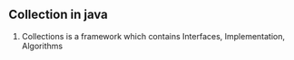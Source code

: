 ## Collection in java

1. Collections is a framework which contains Interfaces, Implementation, Algorithms
